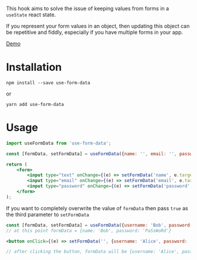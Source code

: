 This hook aims to solve the issue of keeping values from forms in a `useState` react state.

If you represent your form values in an object, then updating this object can be repetitive and fiddly, especially if
you have multiple forms in your app.

[Demo](https://codesandbox.io/s/goofy-microservice-pqckn)

# Installation
`npm install --save use-form-data`

or

`yarn add use-form-data`

# Usage

```jsx
import useFormData from 'use-form-data';

const [formData, setFormData] = useFormData({name: '', email: '', password: ''});

return (
    <form>
        <input type="text" onChange={(e) => setFormData('name', e.target.value)} value={formData.name} />
        <input type="email" onChange={(e) => setFormData('email', e.target.value)} value={formData.email} />
        <input type="password" onChange={(e) => setFormData('password', e.target.value)} value={formData.password} />
    </form>
);
```

If you want to completely overwrite the value of `formData` then pass `true` as the third parameter to `setFormData`

```jsx
const [formData, setFormData] = useFormData({username: 'Bob', password: 'PaSsWoRd'});
// at this point formData = {name: 'Bob', password: 'PaSsWoRd'}

<button onClick={(e) => setFormData('', {username: 'Alice', password: 'banana'}, true)}>Press me</button>]

// after clicking the button, formData will be {username: 'Alice', password: 'banana'}
```
